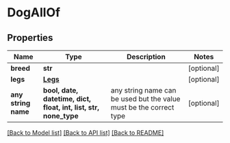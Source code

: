 # DogAllOf


## Properties
Name | Type | Description | Notes
------------ | ------------- | ------------- | -------------
**breed** | **str** |  | [optional] 
**legs** | [**Legs**](Legs.md) |  | [optional] 
**any string name** | **bool, date, datetime, dict, float, int, list, str, none_type** | any string name can be used but the value must be the correct type | [optional]

[[Back to Model list]](../README.md#documentation-for-models) [[Back to API list]](../README.md#documentation-for-api-endpoints) [[Back to README]](../README.md)


